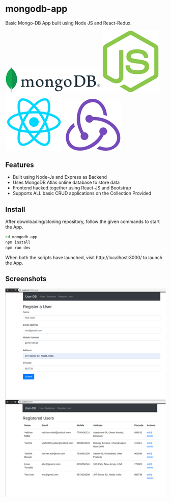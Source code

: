# mongodb-app
Basic Mongo-DB App built using Node JS and React-Redux.

<p float="left">
<img src="images/mongodb.png" width="300" class="align-center" >
<img src="images/js.png" width="180" class="align-center">
<img src="images/react.png" width="180" class="align-right" >
<img src="images/redux.png" width="180" class="align-left">

</p>



## Features
* Built using Node-Js and Express as Backend
* Uses MongoDB Atlas online database to store data
* Frontend hacked together using React-JS and Bootstrap
* Supports ALL basic CRUD applications on the Collection Provided

## Install

After downloading/cloning repository, follow the given commands to start the App.

```bash
cd mongodb-app
npm install
npm run dev
```

When both the scripts have launched, visit http://localhost:3000/ to launch the App.

## Screenshots

<img src="images/Create User.png" class="align-center" width="800">

<img src="images/front-page.png" class="align-center" width="800">

